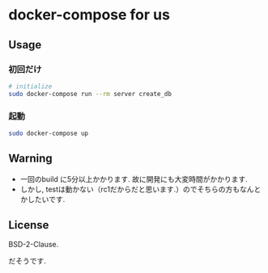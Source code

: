 # docker-compose for us

## Usage
### 初回だけ

```bash
# initialize
sudo docker-compose run --rm server create_db
```

### 起動
```bash
sudo docker-compose up
```

## Warning
- 一回のbuild に5分以上かかります. 故に開発にも大変時間がかかります.
- しかし, testは動かない（rc1だからだと思います.）のでそちらの方もなんとかしたいです.

## License

BSD-2-Clause.

だそうです.
